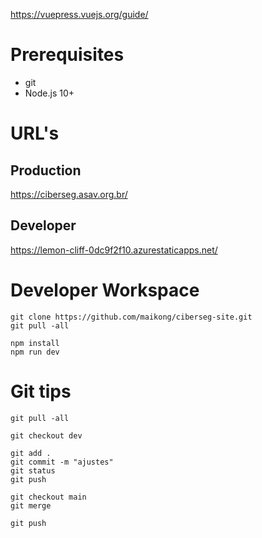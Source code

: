 https://vuepress.vuejs.org/guide/

# Prerequisites
* git
* Node.js 10+

# URL's
## Production
https://ciberseg.asav.org.br/

## Developer
https://lemon-cliff-0dc9f2f10.azurestaticapps.net/

# Developer Workspace
```
git clone https://github.com/maikong/ciberseg-site.git
git pull -all

npm install
npm run dev
```

# Git tips
```
git pull -all

git checkout dev

git add .
git commit -m "ajustes"
git status
git push

git checkout main
git merge

git push
```